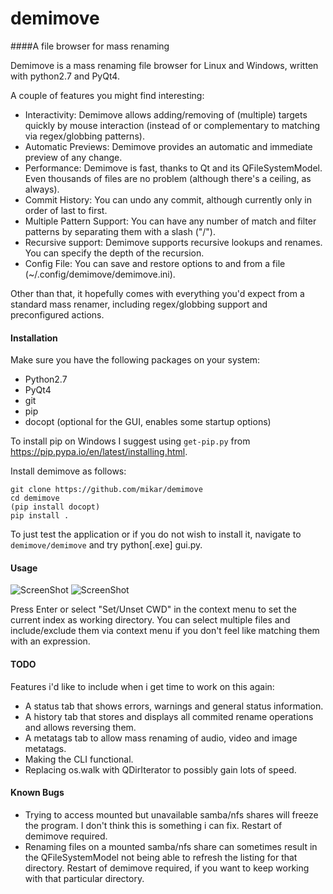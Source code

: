demimove
========

####A file browser for mass renaming  

Demimove is a mass renaming file browser for Linux and Windows, written with python2.7 and PyQt4.  

A couple of features you might find interesting:
* Interactivity: Demimove allows adding/removing of (multiple) targets quickly by mouse interaction (instead of  or complementary to matching via regex/globbing patterns).
* Automatic Previews: Demimove provides an automatic and immediate preview of any change.  
* Performance: Demimove is fast, thanks to Qt and its QFileSystemModel. Even thousands of files are no problem (although there's a ceiling, as always).  
* Commit History: You can undo any commit, although currently only in order of last to first.  
* Multiple Pattern Support: You can have any number of match and filter patterns by separating them with a slash ("/").
* Recursive support: Demimove supports recursive lookups and renames. You can specify the depth of the recursion.  
* Config File: You can save and restore options to and from a file (~/.config/demimove/demimove.ini).  

Other than that, it hopefully comes with everything you'd expect from a standard mass renamer, including regex/globbing support and preconfigured actions.

#### Installation  
Make sure you have the following packages on your system:  
* Python2.7  
* PyQt4  
* git  
* pip  
* docopt (optional for the GUI, enables some startup options)

To install pip on Windows I suggest using `get-pip.py` from https://pip.pypa.io/en/latest/installing.html.  

Install demimove as follows:  
```
git clone https://github.com/mikar/demimove
cd demimove
(pip install docopt)
pip install .
```

To just test the application or if you do not wish to install it, navigate to `demimove/demimove` and try python[.exe] gui.py.  

#### Usage
![ScreenShot](http://a.pomf.se/qqbmjz.png) 
![ScreenShot](http://a.pomf.se/ywdmuf.png)  

Press Enter or select "Set/Unset CWD" in the context menu to set the current index as working directory.
You can select multiple files and include/exclude them via context menu if you don't feel like matching them with an expression. 

#### TODO  
Features i'd like to include when i get time to work on this again:   
* A status tab that shows errors, warnings and general status information.  
* A history tab that stores and displays all commited rename operations and allows reversing them.  
* A metatags tab to allow mass renaming of audio, video and image metatags.
* Making the CLI functional.
* Replacing os.walk with QDirIterator to possibly gain lots of speed.

#### Known Bugs
* Trying to access mounted but unavailable samba/nfs shares will freeze the program. I don't think this is something i can fix. Restart of demimove required.
* Renaming files on a mounted samba/nfs share can sometimes result in the QFileSystemModel not being able to refresh the listing for that directory. Restart of demimove required, if you want to keep working with that particular directory. 
